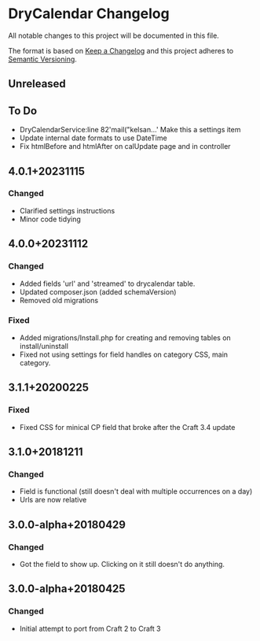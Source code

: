 # DryCalendar Changelog

All notable changes to this project will be documented in this file.

The format is based on [Keep a Changelog](http://keepachangelog.com/) and this project adheres to [Semantic Versioning](http://semver.org/).

## Unreleased

## To Do
- DryCalendarService:line 82'mail("kelsan...'
  Make this a settings item
- Update internal date formats to use DateTime
- Fix htmlBefore and htmlAfter on calUpdate page and in controller

## 4.0.1+20231115
### Changed
- Clarified settings instructions
- Minor code tidying
## 4.0.0+20231112
### Changed
- Added fields 'url' and 'streamed' to drycalendar table.
- Updated composer.json (added schemaVersion)
- Removed old migrations
### Fixed
- Added migrations/Install.php for creating and removing tables on install/uninstall
- Fixed not using settings for field handles on category CSS, main category.
## 3.1.1+20200225
### Fixed
- Fixed CSS for minical CP field that broke after the Craft 3.4 update

## 3.1.0+20181211
### Changed
- Field is functional (still doesn't deal with multiple occurrences on a day)
- Urls are now relative

## 3.0.0-alpha+20180429
### Changed
- Got the field to show up. Clicking on it still doesn't do anything.

## 3.0.0-alpha+20180425
### Changed
- Initial attempt to port from Craft 2 to Craft 3
